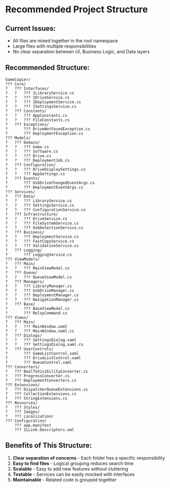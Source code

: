 # Recommended Project Structure

## Current Issues:
- All files are mixed together in the root namespace
- Large files with multiple responsibilities
- No clear separation between UI, Business Logic, and Data layers

## Recommended Structure:

```
GameCopier/
??? Core/
?   ??? Interfaces/
?   ?   ??? ILibraryService.cs
?   ?   ??? IDriveService.cs
?   ?   ??? IDeploymentService.cs
?   ?   ??? ISettingsService.cs
?   ??? Constants/
?   ?   ??? AppConstants.cs
?   ?   ??? FileConstants.cs
?   ??? Exceptions/
?       ??? DriveNotFoundException.cs
?       ??? DeploymentException.cs
??? Models/
?   ??? Domain/
?   ?   ??? Game.cs
?   ?   ??? Software.cs
?   ?   ??? Drive.cs
?   ?   ??? DeploymentJob.cs
?   ??? Configuration/
?   ?   ??? DriveDisplaySettings.cs
?   ?   ??? AppSettings.cs
?   ??? Events/
?       ??? UsbDriveChangedEventArgs.cs
?       ??? DeploymentEventArgs.cs
??? Services/
?   ??? Data/
?   ?   ??? LibraryService.cs
?   ?   ??? SettingsService.cs
?   ?   ??? ConfigurationService.cs
?   ??? Infrastructure/
?   ?   ??? DriveService.cs
?   ?   ??? FileSystemService.cs
?   ?   ??? UsbDetectionService.cs
?   ??? Business/
?   ?   ??? DeploymentService.cs
?   ?   ??? FastCopyService.cs
?   ?   ??? ValidationService.cs
?   ??? Logging/
?       ??? LoggingService.cs
??? ViewModels/
?   ??? Main/
?   ?   ??? MainViewModel.cs
?   ??? Queue/
?   ?   ??? QueueViewModel.cs
?   ??? Managers/
?   ?   ??? LibraryManager.cs
?   ?   ??? UsbDriveManager.cs
?   ?   ??? DeploymentManager.cs
?   ?   ??? NavigationManager.cs
?   ??? Base/
?       ??? BaseViewModel.cs
?       ??? RelayCommand.cs
??? Views/
?   ??? Main/
?   ?   ??? MainWindow.xaml
?   ?   ??? MainWindow.xaml.cs
?   ??? Dialogs/
?   ?   ??? SettingsDialog.xaml
?   ?   ??? SettingsDialog.xaml.cs
?   ??? UserControls/
?       ??? GameListControl.xaml
?       ??? DriveListControl.xaml
?       ??? QueueControl.xaml
??? Converters/
?   ??? BoolToVisibilityConverter.cs
?   ??? ProgressConverter.cs
?   ??? DeploymentConverters.cs
??? Extensions/
?   ??? DispatcherQueueExtensions.cs
?   ??? CollectionExtensions.cs
?   ??? StringExtensions.cs
??? Resources/
?   ??? Styles/
?   ??? Images/
?   ??? Localization/
??? Configuration/
    ??? app.manifest
    ??? ILLink.Descriptors.xml
```

## Benefits of This Structure:
1. **Clear separation of concerns** - Each folder has a specific responsibility
2. **Easy to find files** - Logical grouping reduces search time
3. **Scalable** - Easy to add new features without cluttering
4. **Testable** - Services can be easily mocked with interfaces
5. **Maintainable** - Related code is grouped together